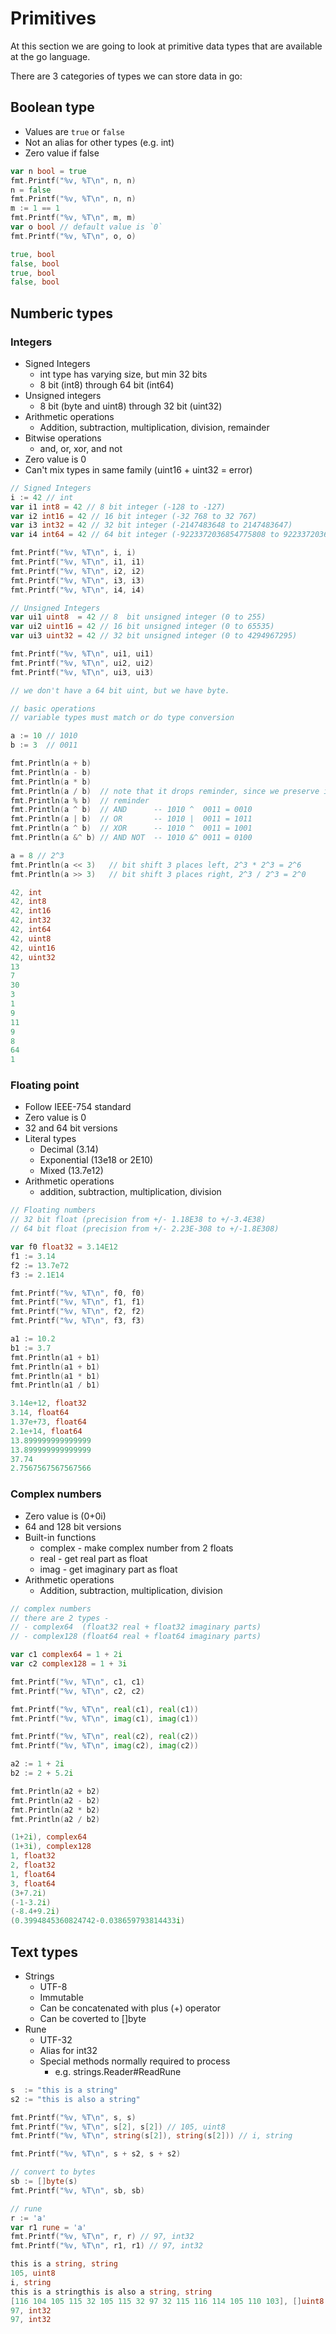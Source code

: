 # Primitives

At this section we are going to look at primitive data types that are available at the go language.

There are 3 categories of types we can store data in go:

## Boolean type

- Values are `true` or `false`
- Not an alias for other types (e.g. int)
- Zero value if false

```go
var n bool = true
fmt.Printf("%v, %T\n", n, n)
n = false
fmt.Printf("%v, %T\n", n, n)
m := 1 == 1
fmt.Printf("%v, %T\n", m, m)
var o bool // default value is `0`
fmt.Printf("%v, %T\n", o, o)
```

```go
true, bool
false, bool
true, bool
false, bool
```

## Numberic types

### Integers

- Signed Integers
    - int type has varying size, but min 32 bits
    - 8 bit (int8) through 64 bit (int64)
- Unsigned integers
    - 8 bit (byte and uint8) through 32 bit (uint32)
- Arithmetic operations
    - Addition, subtraction, multiplication, division, remainder
- Bitwise operations
    - and, or, xor, and not
- Zero value is 0
- Can't mix types in same family (uint16 + uint32 = error)

```go
// Signed Integers
i := 42 // int
var i1 int8 = 42 // 8 bit integer (-128 to -127)
var i2 int16 = 42 // 16 bit integer (-32 768 to 32 767)
var i3 int32 = 42 // 32 bit integer (-2147483648 to 2147483647)
var i4 int64 = 42 // 64 bit integer (-9223372036854775808 to 9223372036854775807)

fmt.Printf("%v, %T\n", i, i)
fmt.Printf("%v, %T\n", i1, i1)
fmt.Printf("%v, %T\n", i2, i2)
fmt.Printf("%v, %T\n", i3, i3)
fmt.Printf("%v, %T\n", i4, i4)

// Unsigned Integers
var ui1 uint8  = 42 // 8  bit unsigned integer (0 to 255)
var ui2 uint16 = 42 // 16 bit unsigned integer (0 to 65535)
var ui3 uint32 = 42 // 32 bit unsigned integer (0 to 4294967295)

fmt.Printf("%v, %T\n", ui1, ui1)
fmt.Printf("%v, %T\n", ui2, ui2)
fmt.Printf("%v, %T\n", ui3, ui3)

// we don't have a 64 bit uint, but we have byte.

// basic operations
// variable types must match or do type conversion

a := 10 // 1010
b := 3  // 0011

fmt.Println(a + b)
fmt.Println(a - b)
fmt.Println(a * b)
fmt.Println(a / b)  // note that it drops reminder, since we preserve integer type
fmt.Println(a % b)  // reminder
fmt.Println(a ^ b)  // AND      -- 1010 ^  0011 = 0010
fmt.Println(a | b)  // OR       -- 1010 |  0011 = 1011
fmt.Println(a ^ b)  // XOR      -- 1010 ^  0011 = 1001
fmt.Println(a &^ b) // AND NOT  -- 1010 &^ 0011 = 0100

a = 8 // 2^3
fmt.Println(a << 3)   // bit shift 3 places left, 2^3 * 2^3 = 2^6
fmt.Println(a >> 3)   // bit shift 3 places right, 2^3 / 2^3 = 2^0
```

```go
42, int
42, int8
42, int16
42, int32
42, int64
42, uint8
42, uint16
42, uint32
13
7
30
3
1
9
11
9
8
64
1
```

### Floating point

- Follow IEEE-754 standard
- Zero value is 0
- 32 and 64 bit versions
- Literal types
    - Decimal (3.14)
    - Exponential (13e18 or 2E10)
    - Mixed (13.7e12)
- Arithmetic operations
    - addition, subtraction, multiplication, division

```go
// Floating numbers
// 32 bit float (precision from +/- 1.18E38 to +/-3.4E38)
// 64 bit float (precision from +/- 2.23E-308 to +/-1.8E308)

var f0 float32 = 3.14E12
f1 := 3.14
f2 := 13.7e72
f3 := 2.1E14

fmt.Printf("%v, %T\n", f0, f0)
fmt.Printf("%v, %T\n", f1, f1)
fmt.Printf("%v, %T\n", f2, f2)
fmt.Printf("%v, %T\n", f3, f3)

a1 := 10.2
b1 := 3.7
fmt.Println(a1 + b1)
fmt.Println(a1 + b1)
fmt.Println(a1 * b1)
fmt.Println(a1 / b1)
```

```go
3.14e+12, float32
3.14, float64
1.37e+73, float64
2.1e+14, float64
13.899999999999999
13.899999999999999
37.74
2.7567567567567566
```

### Complex numbers

- Zero value is (0+0i)
- 64 and 128 bit versions
- Built-in functions
    - complex - make complex number from 2 floats
    - real - get real part as float
    - imag - get imaginary part as float
- Arithmetic operations
    - Addition, subtraction, multiplication, division

```go
// complex numbers
// there are 2 types -
// - complex64  (float32 real + float32 imaginary parts)
// - complex128 (float64 real + float64 imaginary parts)

var c1 complex64 = 1 + 2i
var c2 complex128 = 1 + 3i

fmt.Printf("%v, %T\n", c1, c1)
fmt.Printf("%v, %T\n", c2, c2)

fmt.Printf("%v, %T\n", real(c1), real(c1))
fmt.Printf("%v, %T\n", imag(c1), imag(c1))

fmt.Printf("%v, %T\n", real(c2), real(c2))
fmt.Printf("%v, %T\n", imag(c2), imag(c2))

a2 := 1 + 2i
b2 := 2 + 5.2i

fmt.Println(a2 + b2)
fmt.Println(a2 - b2)
fmt.Println(a2 * b2)
fmt.Println(a2 / b2)
```

```go
(1+2i), complex64
(1+3i), complex128
1, float32
2, float32
1, float64
3, float64
(3+7.2i)
(-1-3.2i)
(-8.4+9.2i)
(0.3994845360824742-0.038659793814433i)
```

## Text types

- Strings
    - UTF-8
    - Immutable
    - Can be concatenated with plus (+) operator
    - Can be coverted to []byte
- Rune
    - UTF-32
    - Alias for int32
    - Special methods normally required to process
        - e.g. strings.Reader#ReadRune

```go
s  := "this is a string"
s2 := "this is also a string"

fmt.Printf("%v, %T\n", s, s)
fmt.Printf("%v, %T\n", s[2], s[2]) // 105, uint8
fmt.Printf("%v, %T\n", string(s[2]), string(s[2])) // i, string

fmt.Printf("%v, %T\n", s + s2, s + s2)

// convert to bytes
sb := []byte(s)
fmt.Printf("%v, %T\n", sb, sb)

// rune
r := 'a'
var r1 rune = 'a'
fmt.Printf("%v, %T\n", r, r) // 97, int32
fmt.Printf("%v, %T\n", r1, r1) // 97, int32
```

```go
this is a string, string
105, uint8
i, string
this is a stringthis is also a string, string
[116 104 105 115 32 105 115 32 97 32 115 116 114 105 110 103], []uint8
97, int32
97, int32
```
